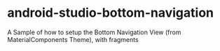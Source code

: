 # android-studio-bottom-navigation
A Sample of how to setup the Bottom Navigation View (from MaterialComponents Theme), with fragments
